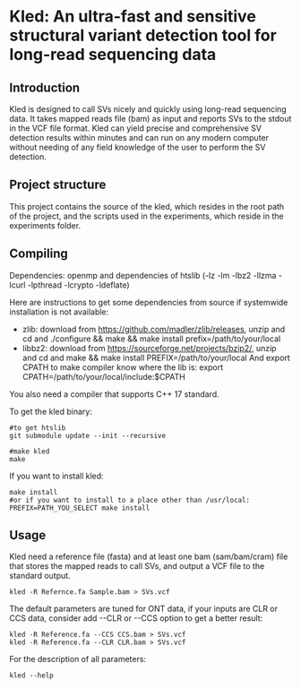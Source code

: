 # Kled: An ultra-fast and sensitive structural variant detection tool for long-read sequencing data
## Introduction
Kled is designed to call SVs nicely and quickly using long-read sequencing data. It takes mapped reads file (bam) as input and reports SVs to the stdout in the VCF file format. Kled can yield precise and comprehensive SV detection results within minutes and can run on any modern computer without needing of any field knowledge of the user to perform the SV detection.

## Project structure
This project contains the source of the kled, which resides in the root path of the project, and the scripts used in the experiments, which reside in the experiments folder.

## Compiling
Dependencies: openmp and dependencies of htslib (-lz -lm -lbz2 -llzma -lcurl -lpthread -lcrypto -ldeflate)

Here are instructions to get some dependencies from source if systemwide installation is not available:
- zlib: download from https://github.com/madler/zlib/releases, unzip and cd and ./configure && make && make install prefix=/path/to/your/local
- libbz2: download from https://sourceforge.net/projects/bzip2/, unzip and cd and make && make install PREFIX=/path/to/your/local
And export CPATH to make compiler know where the lib is: export CPATH=/path/to/your/local/include:$CPATH

You also need a compiler that supports C++ 17 standard.

To get the kled binary:
```
#to get htslib
git submodule update --init --recursive

#make kled
make
```

If you want to install kled:
```
make install
#or if you want to install to a place other than /usr/local:
PREFIX=PATH_YOU_SELECT make install
```
## Usage
Kled need a reference file (fasta) and at least one bam (sam/bam/cram) file that stores the mapped reads to call SVs, and output a VCF file to the standard output.
```
kled -R Refernce.fa Sample.bam > SVs.vcf
```
The default parameters are tuned for ONT data, if your inputs are CLR or CCS data, consider add --CLR or --CCS option to get a better result:
```
kled -R Reference.fa --CCS CCS.bam > SVs.vcf
kled -R Reference.fa --CLR CLR.bam > SVs.vcf
```

For the description of all parameters:
```
kled --help
```